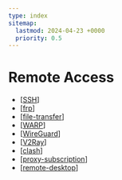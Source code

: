 ```yaml
---
type: index
sitemap:
  lastmod: 2024-04-23 +0000
  priority: 0.5
---
```


# Remote Access

- [[SSH]]
- [[frp]]
- [[file-transfer]]
- [[WARP]]
- [[WireGuard]]
- [[V2Ray]]
- [[clash]]
- [[proxy-subscription]]
- [[remote-desktop]]

[//begin]: # "Autogenerated link references for markdown compatibility"
[SSH]: SSH.md "SSH Usage"
[frp]: frp.md "frp"
[file-transfer]: file-transfer.md "Cross-platform File Transfer"
[WARP]: WARP.md "Cloudflare WARP"
[WireGuard]: WireGuard.md "WireGuard"
[V2Ray]: V2Ray.md "V2Ray"
[clash]: clash.md "Clash"
[proxy-subscription]: proxy-subscription.md "Proxy Subscription"
[remote-desktop]: remote-desktop.md "Remote Desktop"
[//end]: # "Autogenerated link references"
